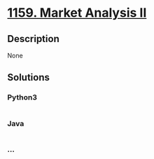 # [1159. Market Analysis II](https://leetcode.com/problems/market-analysis-ii)

## Description
None


## Solutions


### Python3

```python

```

### Java

```java

```

### ...
```

```
